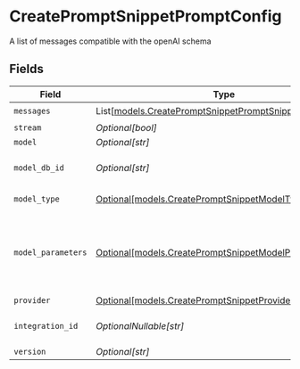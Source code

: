 # CreatePromptSnippetPromptConfig

A list of messages compatible with the openAI schema


## Fields

| Field                                                                                                            | Type                                                                                                             | Required                                                                                                         | Description                                                                                                      |
| ---------------------------------------------------------------------------------------------------------------- | ---------------------------------------------------------------------------------------------------------------- | ---------------------------------------------------------------------------------------------------------------- | ---------------------------------------------------------------------------------------------------------------- |
| `messages`                                                                                                       | List[[models.CreatePromptSnippetPromptSnippetsMessages](../models/createpromptsnippetpromptsnippetsmessages.md)] | :heavy_check_mark:                                                                                               | N/A                                                                                                              |
| `stream`                                                                                                         | *Optional[bool]*                                                                                                 | :heavy_minus_sign:                                                                                               | N/A                                                                                                              |
| `model`                                                                                                          | *Optional[str]*                                                                                                  | :heavy_minus_sign:                                                                                               | N/A                                                                                                              |
| `model_db_id`                                                                                                    | *Optional[str]*                                                                                                  | :heavy_minus_sign:                                                                                               | The id of the resource                                                                                           |
| `model_type`                                                                                                     | [Optional[models.CreatePromptSnippetModelType]](../models/createpromptsnippetmodeltype.md)                       | :heavy_minus_sign:                                                                                               | The type of the model                                                                                            |
| `model_parameters`                                                                                               | [Optional[models.CreatePromptSnippetModelParameters]](../models/createpromptsnippetmodelparameters.md)           | :heavy_minus_sign:                                                                                               | Model Parameters: Not all parameters apply to every model                                                        |
| `provider`                                                                                                       | [Optional[models.CreatePromptSnippetProvider]](../models/createpromptsnippetprovider.md)                         | :heavy_minus_sign:                                                                                               | N/A                                                                                                              |
| `integration_id`                                                                                                 | *OptionalNullable[str]*                                                                                          | :heavy_minus_sign:                                                                                               | The id of the resource                                                                                           |
| `version`                                                                                                        | *Optional[str]*                                                                                                  | :heavy_minus_sign:                                                                                               | N/A                                                                                                              |